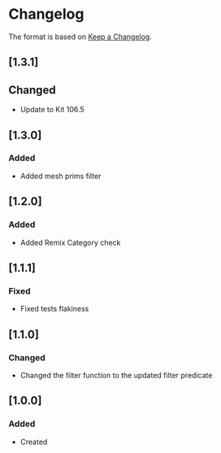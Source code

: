 # Changelog
The format is based on [Keep a Changelog](https://keepachangelog.com/en/1.0.0/).

## [1.3.1]
## Changed
- Update to Kit 106.5

## [1.3.0]
### Added
- Added mesh prims filter

## [1.2.0]
### Added
- Added Remix Category check

## [1.1.1]
### Fixed
- Fixed tests flakiness

## [1.1.0]
### Changed
- Changed the filter function to the updated filter predicate

## [1.0.0]
### Added
- Created
